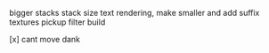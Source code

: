 bigger stacks
stack size text rendering, make smaller and add suffix
textures
pickup
filter
build


[x] cant move dank